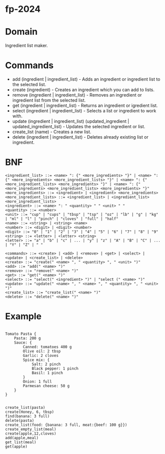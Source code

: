 # fp-2024

# Domain
Ingredient list maker. 

# Commands
 - add (ingredient | ingredient_list) - Adds an ingredient or ingredient list to the selected list.
 - create (ingredient) - Creates an ingredient which you can add to lists.
 - remove (ingredient | ingredient_list) - Removes an ingredient or ingredient list from the selected list.
 - get (ingredient | ingredient_list) - Returns an ingredient or igredient list.
 - select (ingredient | ingredient_list) - Selects a list or ingredient to work with.
 - update (ingredient | ingredient_list) (updated_ingredient | updated_ingredient_list) - Updates the selected ingredient or list.
 - create_list (name) - Creates a new list.
 - delete (ingredient | ingredient_list) - Deletes already existing list or ingredient.

# BNF
``` 
<ingredient_list> ::= <name> ": {" <more_ingredients> "}" | <name> ": {" <more_ingredients> <more_ingredient_lists> "}" | <name> ": {" <more_ingredient_lists> <more_ingredients> "}" | <name> ": {" <more_ingredients> <more_ingredient_lists> <more_ingredients> "}"
<more_ingredients> ::= <ingredient> | <ingredient> <more_ingredients>
<more_ingredient_lists> ::= <ingredient_list> | <ingredient_list> <more_ingredient_lists>
<ingredient> ::= <name> ": " <quantity> " " <unit> " "
<quantity> ::= <number>
<unit> ::= "cup" | "cups" | "tbsp" | "tsp" | "oz" | "lb" | "g" | "kg" | "ml" | "l" | "pinch" | "cloves" | "full" | "half"
<name> ::= <string> | <string> <name>
<number> ::= <digit> | <digit> <number>
<digit> ::= "0" | "1" | "2" | "3" | "4" | "5" | "6" | "7" | "8" | "9"
<string> ::= <letter> | <letter> <string>
<letter> ::= "a" | "b" | "c" | ... | "y" | "z" | "A" | "B" | "C" | ... | "Y" | "Z" | " "

<commands> ::= <create> | <add> | <remove> | <get> | <select> | <update> | <create_list> | <delete>
<create> ::= "create(" <name> ", " <quantity> ", " <unit> ")"
<add> ::= "add(" <name> ")"
<remove> ::= "remove(" <name> ")" 
<get> ::= "get(" <name> ")" 
<select> ::= "select(" <ingredient> ")" | "select (" <name> ")"
<update> ::= "update(" <name> ", " <name> ", " <quantity> ", " <unit> ")" 
<create_list> ::= "create_list(" <name> ")"
<delete> ::= "delete(" <name> ")"
```

# Example

```

Tomato Pasta {
    Pasta: 200 g
    Sauce: {
        Canned: tomatoes 400 g
        Olive oil: 2 tbsp
        Garlic: 2 cloves
        Spice mix: {
            Salt: 2 pinch
            Black pepper: 1 pinch
            Basil: 1 pinch
        }
        Onion: 1 full
        Parmesan cheese: 50 g
    }
}


create_list(pasta)
create(Honey, 6, tbsp)
find(banana: 3 full)
delete(pasta)
create_list(food: {banana: 3 full, meat:{beef: 100 g}})
create_empty_list(meal)
create(apple,12,cloves)
add(apple,meal)
get_list(meal)
get(apple)

```